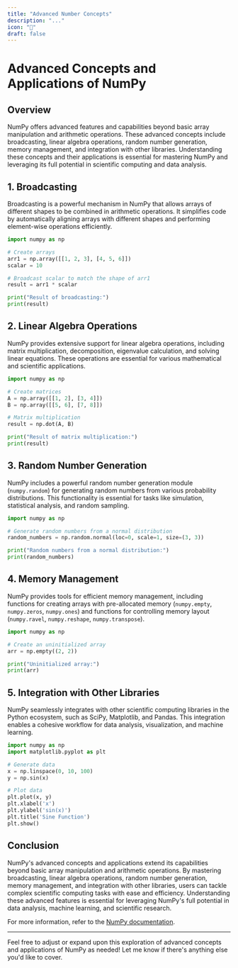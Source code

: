 ```yaml
---
title: "Advanced Number Concepts"
description: "..."
icon: "🎲"
draft: false
---
```

# Advanced Concepts and Applications of NumPy

## Overview

NumPy offers advanced features and capabilities beyond basic array manipulation and arithmetic operations. These advanced concepts include broadcasting, linear algebra operations, random number generation, memory management, and integration with other libraries. Understanding these concepts and their applications is essential for mastering NumPy and leveraging its full potential in scientific computing and data analysis.

## 1. Broadcasting

Broadcasting is a powerful mechanism in NumPy that allows arrays of different shapes to be combined in arithmetic operations. It simplifies code by automatically aligning arrays with different shapes and performing element-wise operations efficiently.

```python
import numpy as np

# Create arrays
arr1 = np.array([[1, 2, 3], [4, 5, 6]])
scalar = 10

# Broadcast scalar to match the shape of arr1
result = arr1 * scalar

print("Result of broadcasting:")
print(result)
```

## 2. Linear Algebra Operations

NumPy provides extensive support for linear algebra operations, including matrix multiplication, decomposition, eigenvalue calculation, and solving linear equations. These operations are essential for various mathematical and scientific applications.

```python
import numpy as np

# Create matrices
A = np.array([[1, 2], [3, 4]])
B = np.array([[5, 6], [7, 8]])

# Matrix multiplication
result = np.dot(A, B)

print("Result of matrix multiplication:")
print(result)
```

## 3. Random Number Generation

NumPy includes a powerful random number generation module (`numpy.random`) for generating random numbers from various probability distributions. This functionality is essential for tasks like simulation, statistical analysis, and random sampling.

```python
import numpy as np

# Generate random numbers from a normal distribution
random_numbers = np.random.normal(loc=0, scale=1, size=(3, 3))

print("Random numbers from a normal distribution:")
print(random_numbers)
```

## 4. Memory Management

NumPy provides tools for efficient memory management, including functions for creating arrays with pre-allocated memory (`numpy.empty`, `numpy.zeros`, `numpy.ones`) and functions for controlling memory layout (`numpy.ravel`, `numpy.reshape`, `numpy.transpose`).

```python
import numpy as np

# Create an uninitialized array
arr = np.empty((2, 2))

print("Uninitialized array:")
print(arr)
```

## 5. Integration with Other Libraries

NumPy seamlessly integrates with other scientific computing libraries in the Python ecosystem, such as SciPy, Matplotlib, and Pandas. This integration enables a cohesive workflow for data analysis, visualization, and machine learning.

```python
import numpy as np
import matplotlib.pyplot as plt

# Generate data
x = np.linspace(0, 10, 100)
y = np.sin(x)

# Plot data
plt.plot(x, y)
plt.xlabel('x')
plt.ylabel('sin(x)')
plt.title('Sine Function')
plt.show()
```

## Conclusion

NumPy's advanced concepts and applications extend its capabilities beyond basic array manipulation and arithmetic operations. By mastering broadcasting, linear algebra operations, random number generation, memory management, and integration with other libraries, users can tackle complex scientific computing tasks with ease and efficiency. Understanding these advanced features is essential for leveraging NumPy's full potential in data analysis, machine learning, and scientific research.

For more information, refer to the [NumPy documentation](https://numpy.org/doc/stable/).

---

Feel free to adjust or expand upon this exploration of advanced concepts and applications of NumPy as needed! Let me know if there's anything else you'd like to cover.